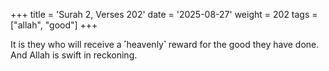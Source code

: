 +++
title = 'Surah 2, Verses 202'
date = '2025-08-27'
weight = 202
tags = ["allah", "good"]
+++

It is they who will receive a ˹heavenly˺ reward for the good they have done. And Allah is swift in reckoning. 